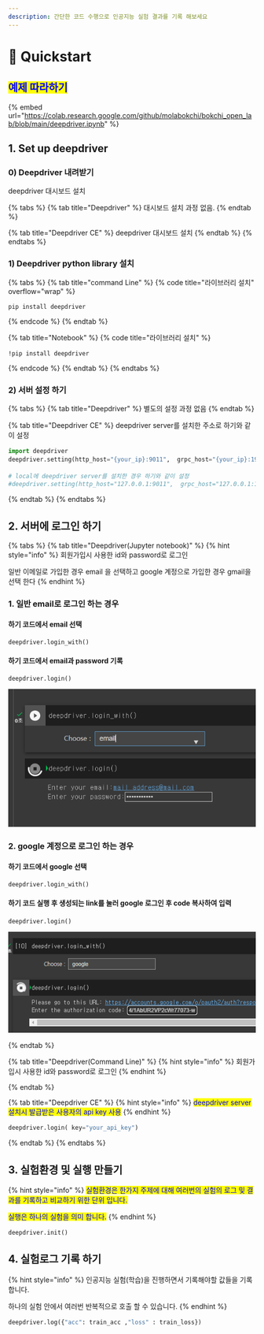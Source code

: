 ```yaml
---
description: 간단한 코드 수행으로 인공지능 실험 결과를 기록 해보세요
---
```


# 🚀 Quickstart

## <mark style="color:blue;">예제 따라하기</mark>

{% embed url="https://colab.research.google.com/github/molabokchi/bokchi_open_lab/blob/main/deepdriver.ipynb" %}

## 1. Set up deepdriver

### 0) Deepdriver 내려받기

deepdriver 대시보드 설치

{% tabs %}
{% tab title="Deepdriver" %}
대시보드 설치 과정 없음.
{% endtab %}

{% tab title="Deepdriver CE" %}
deepdriver 대시보드 설치
{% endtab %}
{% endtabs %}

### 1) Deepdriver python library 설치

{% tabs %}
{% tab title="command Line" %}
{% code title="라이브러리 설치" overflow="wrap" %}
```
pip install deepdriver
```
{% endcode %}
{% endtab %}

{% tab title="Notebook" %}
{% code title="라이브러리 설치" %}
```
!pip install deepdriver
```
{% endcode %}
{% endtab %}
{% endtabs %}

### 2) 서버 설정 하기&#x20;

{% tabs %}
{% tab title="Deepdriver" %}
별도의 설정 과정 없음
{% endtab %}

{% tab title="Deepdriver CE" %}
deepdriver server를 설치한 주소로 하기와 같이 설정

```python
import deepdriver
deepdriver.setting(http_host="{your_ip}:9011",  grpc_host="{your_ip}:19051")

# local에 deepdriver server를 설치한 경우 하기와 같이 설정
#deepdriver.setting(http_host="127.0.0.1:9011",  grpc_host="127.0.0.1:19051")
```
{% endtab %}
{% endtabs %}

## 2. 서버에 로그인 하기

{% tabs %}
{% tab title="Deepdriver(Jupyter notebook)" %}
{% hint style="info" %}
회원가입시 사용한 id와 password로 로그인

일반 이메일로 가입한 경우 email 을 선택하고 google 계정으로 가입한 경우 gmail을 선택 한다&#x20;
{% endhint %}

### 1. 일반 email로 로그인 하는 경우&#x20;

#### 하기 코드에서 email 선택

```
deepdriver.login_with()
```

#### 하기 코드에서 email과 password 기록

```
deepdriver.login()
```

![](<.gitbook/assets/image (4).png>)

### 2. google 계정으로 로그인 하는 경우&#x20;

#### 하기 코드에서  google 선택

```
deepdriver.login_with()
```

#### 하기 코드 실행 후 생성되는 link를 눌러 google 로그인 후 code 복사하여 입력

```
deepdriver.login()
```

![](<.gitbook/assets/image (5).png>)


{% endtab %}

{% tab title="Deepdriver(Command Line)" %}
{% hint style="info" %}
회원가입시 사용한 id와 password로 로그인
{% endhint %}


{% endtab %}

{% tab title="Deepdriver CE" %}
{% hint style="info" %}
<mark style="color:blue;">deepdriver server 설치시 발급받은 사용자의 api key 사용</mark>
{% endhint %}

```python
deepdriver.login( key="your_api_key")
```
{% endtab %}
{% endtabs %}

## 3. 실험환경 및 실행 만들기

{% hint style="info" %}
<mark style="color:blue;">실험환경은 한가지 주제에 대해 여러번의 실험의 로그 및 결과를 기록하고 비교하기 위한 단위 입니다.</mark>

<mark style="color:blue;">실행은 하나의 실험을 의미 합니다.</mark>
{% endhint %}

```python
deepdriver.init()
```

## 4. 실험로그 기록 하기

{% hint style="info" %}
인공지능 실험(학습)을 진행하면서 기록해야할 값들을 기록 합니다.

하나의 실험 안에서 여러번 반복적으로 호출 할 수 있습니다.
{% endhint %}

```python
deepdriver.log({"acc": train_acc ,"loss" : train_loss})
```
